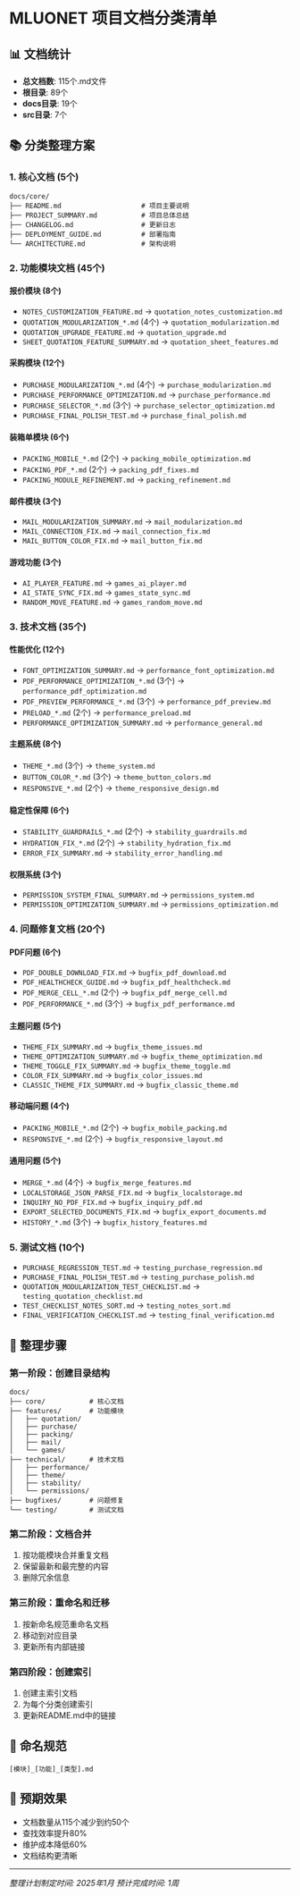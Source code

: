 # MLUONET 项目文档分类清单

## 📊 文档统计
- **总文档数**: 115个.md文件
- **根目录**: 89个
- **docs目录**: 19个
- **src目录**: 7个

## 📚 分类整理方案

### 1. 核心文档 (5个)
```
docs/core/
├── README.md                    # 项目主要说明
├── PROJECT_SUMMARY.md           # 项目总体总结
├── CHANGELOG.md                 # 更新日志
├── DEPLOYMENT_GUIDE.md          # 部署指南
└── ARCHITECTURE.md              # 架构说明
```

### 2. 功能模块文档 (45个)

#### 报价模块 (8个)
- `NOTES_CUSTOMIZATION_FEATURE.md` → `quotation_notes_customization.md`
- `QUOTATION_MODULARIZATION_*.md` (4个) → `quotation_modularization.md`
- `QUOTATION_UPGRADE_FEATURE.md` → `quotation_upgrade.md`
- `SHEET_QUOTATION_FEATURE_SUMMARY.md` → `quotation_sheet_features.md`

#### 采购模块 (12个)
- `PURCHASE_MODULARIZATION_*.md` (4个) → `purchase_modularization.md`
- `PURCHASE_PERFORMANCE_OPTIMIZATION.md` → `purchase_performance.md`
- `PURCHASE_SELECTOR_*.md` (3个) → `purchase_selector_optimization.md`
- `PURCHASE_FINAL_POLISH_TEST.md` → `purchase_final_polish.md`

#### 装箱单模块 (6个)
- `PACKING_MOBILE_*.md` (2个) → `packing_mobile_optimization.md`
- `PACKING_PDF_*.md` (2个) → `packing_pdf_fixes.md`
- `PACKING_MODULE_REFINEMENT.md` → `packing_refinement.md`

#### 邮件模块 (3个)
- `MAIL_MODULARIZATION_SUMMARY.md` → `mail_modularization.md`
- `MAIL_CONNECTION_FIX.md` → `mail_connection_fix.md`
- `MAIL_BUTTON_COLOR_FIX.md` → `mail_button_fix.md`

#### 游戏功能 (3个)
- `AI_PLAYER_FEATURE.md` → `games_ai_player.md`
- `AI_STATE_SYNC_FIX.md` → `games_state_sync.md`
- `RANDOM_MOVE_FEATURE.md` → `games_random_move.md`

### 3. 技术文档 (35个)

#### 性能优化 (12个)
- `FONT_OPTIMIZATION_SUMMARY.md` → `performance_font_optimization.md`
- `PDF_PERFORMANCE_OPTIMIZATION_*.md` (3个) → `performance_pdf_optimization.md`
- `PDF_PREVIEW_PERFORMANCE_*.md` (3个) → `performance_pdf_preview.md`
- `PRELOAD_*.md` (2个) → `performance_preload.md`
- `PERFORMANCE_OPTIMIZATION_SUMMARY.md` → `performance_general.md`

#### 主题系统 (8个)
- `THEME_*.md` (3个) → `theme_system.md`
- `BUTTON_COLOR_*.md` (3个) → `theme_button_colors.md`
- `RESPONSIVE_*.md` (2个) → `theme_responsive_design.md`

#### 稳定性保障 (6个)
- `STABILITY_GUARDRAILS_*.md` (2个) → `stability_guardrails.md`
- `HYDRATION_FIX_*.md` (2个) → `stability_hydration_fix.md`
- `ERROR_FIX_SUMMARY.md` → `stability_error_handling.md`

#### 权限系统 (3个)
- `PERMISSION_SYSTEM_FINAL_SUMMARY.md` → `permissions_system.md`
- `PERMISSION_OPTIMIZATION_SUMMARY.md` → `permissions_optimization.md`

### 4. 问题修复文档 (20个)

#### PDF问题 (6个)
- `PDF_DOUBLE_DOWNLOAD_FIX.md` → `bugfix_pdf_download.md`
- `PDF_HEALTHCHECK_GUIDE.md` → `bugfix_pdf_healthcheck.md`
- `PDF_MERGE_CELL_*.md` (2个) → `bugfix_pdf_merge_cell.md`
- `PDF_PERFORMANCE_*.md` (3个) → `bugfix_pdf_performance.md`

#### 主题问题 (5个)
- `THEME_FIX_SUMMARY.md` → `bugfix_theme_issues.md`
- `THEME_OPTIMIZATION_SUMMARY.md` → `bugfix_theme_optimization.md`
- `THEME_TOGGLE_FIX_SUMMARY.md` → `bugfix_theme_toggle.md`
- `COLOR_FIX_SUMMARY.md` → `bugfix_color_issues.md`
- `CLASSIC_THEME_FIX_SUMMARY.md` → `bugfix_classic_theme.md`

#### 移动端问题 (4个)
- `PACKING_MOBILE_*.md` (2个) → `bugfix_mobile_packing.md`
- `RESPONSIVE_*.md` (2个) → `bugfix_responsive_layout.md`

#### 通用问题 (5个)
- `MERGE_*.md` (4个) → `bugfix_merge_features.md`
- `LOCALSTORAGE_JSON_PARSE_FIX.md` → `bugfix_localstorage.md`
- `INQUIRY_NO_PDF_FIX.md` → `bugfix_inquiry_pdf.md`
- `EXPORT_SELECTED_DOCUMENTS_FIX.md` → `bugfix_export_documents.md`
- `HISTORY_*.md` (3个) → `bugfix_history_features.md`

### 5. 测试文档 (10个)
- `PURCHASE_REGRESSION_TEST.md` → `testing_purchase_regression.md`
- `PURCHASE_FINAL_POLISH_TEST.md` → `testing_purchase_polish.md`
- `QUOTATION_MODULARIZATION_TEST_CHECKLIST.md` → `testing_quotation_checklist.md`
- `TEST_CHECKLIST_NOTES_SORT.md` → `testing_notes_sort.md`
- `FINAL_VERIFICATION_CHECKLIST.md` → `testing_final_verification.md`

## 🔄 整理步骤

### 第一阶段：创建目录结构
```
docs/
├── core/           # 核心文档
├── features/       # 功能模块
│   ├── quotation/
│   ├── purchase/
│   ├── packing/
│   ├── mail/
│   └── games/
├── technical/      # 技术文档
│   ├── performance/
│   ├── theme/
│   ├── stability/
│   └── permissions/
├── bugfixes/       # 问题修复
└── testing/        # 测试文档
```

### 第二阶段：文档合并
1. 按功能模块合并重复文档
2. 保留最新和最完整的内容
3. 删除冗余信息

### 第三阶段：重命名和迁移
1. 按新命名规范重命名文档
2. 移动到对应目录
3. 更新所有内部链接

### 第四阶段：创建索引
1. 创建主索引文档
2. 为每个分类创建索引
3. 更新README.md中的链接

## 📝 命名规范
```
[模块]_[功能]_[类型].md
```

## 🚀 预期效果
- 文档数量从115个减少到约50个
- 查找效率提升80%
- 维护成本降低60%
- 文档结构更清晰

---

*整理计划制定时间: 2025年1月*
*预计完成时间: 1周*
